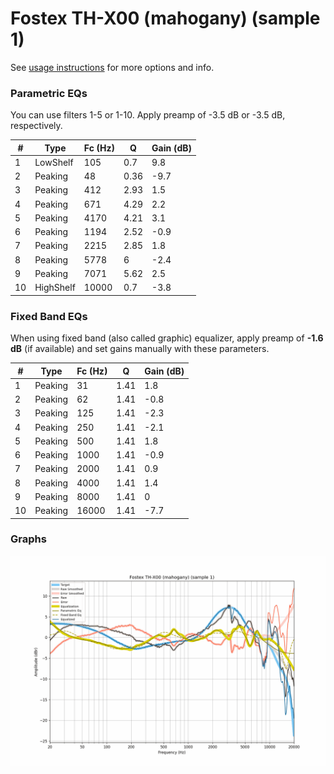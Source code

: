 # Fostex TH-X00 (mahogany) (sample 1)
See [usage instructions](https://github.com/jaakkopasanen/AutoEq#usage) for more options and info.

### Parametric EQs
You can use filters 1-5 or 1-10. Apply preamp of -3.5 dB or -3.5 dB, respectively.

|   # | Type      |   Fc (Hz) |    Q |   Gain (dB) |
|-----|-----------|-----------|------|-------------|
|   1 | LowShelf  |       105 | 0.7  |         9.8 |
|   2 | Peaking   |        48 | 0.36 |        -9.7 |
|   3 | Peaking   |       412 | 2.93 |         1.5 |
|   4 | Peaking   |       671 | 4.29 |         2.2 |
|   5 | Peaking   |      4170 | 4.21 |         3.1 |
|   6 | Peaking   |      1194 | 2.52 |        -0.9 |
|   7 | Peaking   |      2215 | 2.85 |         1.8 |
|   8 | Peaking   |      5778 | 6    |        -2.4 |
|   9 | Peaking   |      7071 | 5.62 |         2.5 |
|  10 | HighShelf |     10000 | 0.7  |        -3.8 |

### Fixed Band EQs
When using fixed band (also called graphic) equalizer, apply preamp of **-1.6 dB** (if available) and set gains manually with these parameters.

|   # | Type    |   Fc (Hz) |    Q |   Gain (dB) |
|-----|---------|-----------|------|-------------|
|   1 | Peaking |        31 | 1.41 |         1.8 |
|   2 | Peaking |        62 | 1.41 |        -0.8 |
|   3 | Peaking |       125 | 1.41 |        -2.3 |
|   4 | Peaking |       250 | 1.41 |        -2.1 |
|   5 | Peaking |       500 | 1.41 |         1.8 |
|   6 | Peaking |      1000 | 1.41 |        -0.9 |
|   7 | Peaking |      2000 | 1.41 |         0.9 |
|   8 | Peaking |      4000 | 1.41 |         1.4 |
|   9 | Peaking |      8000 | 1.41 |         0   |
|  10 | Peaking |     16000 | 1.41 |        -7.7 |

### Graphs
![](./Fostex%20TH-X00%20(mahogany)%20(sample%201).png)
